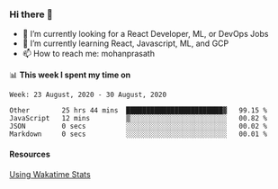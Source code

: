 ### Hi there 👋

- 🔭 I’m currently looking for a React Developer, ML, or DevOps Jobs
- 🌱 I’m currently learning React, Javascript, ML, and GCP
- 📫 How to reach me: mohanprasath

📊 **This week I spent my time on**
<!--START_SECTION:waka-->
```text
Week: 23 August, 2020 - 30 August, 2020

Other        25 hrs 44 mins  ████████████████████████▓   99.15 % 
JavaScript   12 mins         ▒░░░░░░░░░░░░░░░░░░░░░░░░   00.82 % 
JSON         0 secs          ░░░░░░░░░░░░░░░░░░░░░░░░░   00.02 % 
Markdown     0 secs          ░░░░░░░░░░░░░░░░░░░░░░░░░   00.01 % 
```
<!--END_SECTION:waka-->

#### Resources
[Using Wakatime Stats](https://github.com/marketplace/actions/waka-readme)

